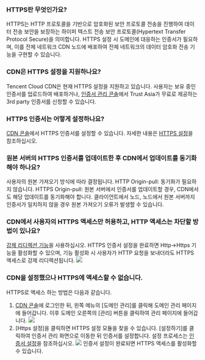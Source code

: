 [](id:q1)
### HTTPS란 무엇인가요?
HTTPS는 HTTP 프로토콜을 기반으로 암호화된 보안 프로토콜 전송을 진행하여 데이터 전송 보안을 보장하는 하이퍼 텍스트 전송 보안 프로토콜(Hypertext Transfer Protocol Secure)을 의미합니다. HTTPS 설정 시 도메인에 대응하는 인증서가 필요하며, 이를 전체 네트워크 CDN 노드에 배포하여 전체 네트워크의 데이터 암호화 전송 기능을 구현할 수 있습니다.

[](id:q2)
### CDN은 HTTPS 설정을 지원하나요?
Tencent Cloud CDN은 현재 HTTPS 설정을 지원하고 있습니다. 사용자는 보유 중인 인증서를 업로드하여 배포하거나, [인증서 관리 콘솔](https://console.cloud.tencent.com/ssl)에서 Trust Asia가 무료로 제공하는 3rd party 인증서를 신청할 수 있습니다.

[](id:q3)
### HTTPS 인증서는 어떻게 설정하나요?
[CDN 콘솔](https://console.cloud.tencent.com/cdn)에서 HTTPS 인증서를 설정할 수 있습니다. 자세한 내용은 [HTTPS 설정](https://intl.cloud.tencent.com/document/product/228/35213)을 참조하십시오.

[](id:q4)
### 원본 서버의 HTTPS 인증서를 업데이트한 후 CDN에서 업데이트를 동기화해야 하나요?
사용자의 원본 가져오기 방식에 따라 결정됩니다.
HTTP Origin-pull: 동기화가 필요하지 않습니다.
HTTPS Origin-pull: 원본 서버에서 인증서를 업데이트할 경우, CDN에서도 해당 업데이트를 동기화해야 합니다. 클라이언트에서 노드, 노드에서 원본 서버까지 인증서가 일치하지 않을 경우 원본 가져오기 오류가 발생할 수 있습니다.

[](id:q5)
### CDN에서 사용자의 HTTPS 액세스만 허용하고, HTTP 액세스는 차단할 방법이 있나요?
[강제 리디렉션 기능](https://intl.cloud.tencent.com/document/product/228/35214)을 사용하십시오. HTTPS 인증서 설정을 완료하면 Http->Https 기능을 활성화할 수 있으며, 기능 활성화 시 사용자가 HTTP 요청을 보내더라도 HTTPS 액세스로 강제 리디렉션됩니다.
![](https://main.qcloudimg.com/raw/c562127135d558445481ab97973b1ebe.png)


[](id:q6)
### CDN을 설정했으나 HTTPS에 액세스할 수 없습니다.

HTTPS로 액세스 하는 방법은 다음과 같습니다.
1. [CDN 콘솔](https://console.cloud.tencent.com/cdn)에 로그인한 뒤, 왼쪽 메뉴의 [도메인 관리]를 클릭해 도메인 관리 페이지에 들어갑니다. 이후 도메인 오른쪽의 [관리] 버튼을 클릭하여 관리 페이지에 들어갑니다.
![](https://main.qcloudimg.com/raw/33ea31c11bfac2022ea5753b6d849042.png)
2. [Https 설정]을 클릭하면 HTTPS 설정 모듈을 찾을 수 있습니다. [설정하기]를 클릭하여 인증서 관리 화면으로 이동한 뒤 인증서를 설정합니다. 설정 프로세스는 [인증서 설정](https://intl.cloud.tencent.com/document/product/228/35213#.E8.AF.81.E4.B9.A6.E9.85.8D.E7.BD.AE)을 참조하십시오.
![](https://main.qcloudimg.com/raw/67be1f3b42a411613c0500afa97e06b5.png)
인증서 설정이 완료되면 HTTPS 액세스를 활성화할 수 있습니다.



